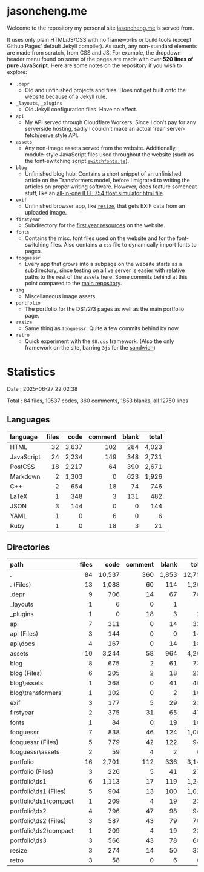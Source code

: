 # jasoncheng.me

Welcome to the repository my personal site [jasoncheng.me](https://jasoncheng.me) is served from.

It uses only plain HTML/JS/CSS with no frameworks or build tools (except Github Pages' default Jekyll compiler). As such, any non-standard elements are made from scratch, from CSS and JS. For example, the dropdown header menu found on some of the pages are made with over 
**520 lines of pure JavaScript**. Here are some notes on the repository if you wish to explore:

- `.depr`
  - Old and unfinished projects and files. Does not get built onto the website because of a Jekyll rule.
- `_layouts`, `_plugins`
  - Old Jekyll configuration files. Have no effect.
- `api`
  - My API served through Cloudflare Workers. Since I don't pay for any serverside hosting, sadly I couldn't make an actual 'real' server-fetch/serve style API.
- `assets`
  - Any non-image assets served from the website. Additionally, module-style JavaScript files used throughout the website (such as the font-switching script [`switchfonts.js`](https://github.com/71cj34/71cj34.github.io/blob/main/assets/switchfonts.js)).
- `blog`
  - Unfinished blog hub. Contains a short snippet of an unfinished article on the Transformers model, before I migrated to writing the articles on proper writing software. However, does feature someneat stuff, like an [all-in-one IEEE 754 float simulator html file](https://jasoncheng.me/blog/assets/float-sim-aio).
- `exif`
  - Unfinished browser app, like [`resize`](https://resize.jasoncheng.me), that gets EXIF data from an uploaded image.
- `firstyear`
  - Subdirectory for the [first year resources](https://jasoncheng.me/firstyear) on the website.
- `fonts`
  - Contains the misc. font files used on the website and for the font-switching files. Also contains a `css` file to dynamically import fonts to pages.
- `fooguessr`
  - Every app that grows into a subpage on the website starts as a subdirectory, since testing on a live server is easier with relative paths to the rest of the assets here. Some commits behind at this point compared to the [main repository](https://github.com/71cj34/fooguessr).
- `img`
  - Miscellaneous image assets.
- `portfolio`
  - The portfolio for the DS1/2/3 pages as well as the main portfolio page.
- `resize`
  - Same thing as `fooguessr`. Quite a few commits behind by now.
- `retro`
  - Quick experiment with the `98.css` framework. (Also the only framework on the site, barring `3js` for the [sandwich](https://https://sandwich.jasoncheng.me/))
 

# Statistics

Date : 2025-06-27 22:02:38

Total : 84 files,  10537 codes, 360 comments, 1853 blanks, all 12750 lines

## Languages
| language | files | code | comment | blank | total |
| :--- | ---: | ---: | ---: | ---: | ---: |
| HTML | 32 | 3,637 | 102 | 284 | 4,023 |
| JavaScript | 24 | 2,234 | 149 | 348 | 2,731 |
| PostCSS | 18 | 2,217 | 64 | 390 | 2,671 |
| Markdown | 2 | 1,303 | 0 | 623 | 1,926 |
| C++ | 2 | 654 | 18 | 74 | 746 |
| LaTeX | 1 | 348 | 3 | 131 | 482 |
| JSON | 3 | 144 | 0 | 0 | 144 |
| YAML | 1 | 0 | 6 | 0 | 6 |
| Ruby | 1 | 0 | 18 | 3 | 21 |

## Directories
| path | files | code | comment | blank | total |
| :--- | ---: | ---: | ---: | ---: | ---: |
| . | 84 | 10,537 | 360 | 1,853 | 12,750 |
| . (Files) | 13 | 1,088 | 60 | 114 | 1,262 |
| .depr | 9 | 706 | 14 | 67 | 787 |
| _layouts | 1 | 6 | 0 | 1 | 7 |
| _plugins | 1 | 0 | 18 | 3 | 21 |
| api | 7 | 311 | 0 | 14 | 325 |
| api (Files) | 3 | 144 | 0 | 0 | 144 |
| api\\docs | 4 | 167 | 0 | 14 | 181 |
| assets | 10 | 3,244 | 58 | 964 | 4,266 |
| blog | 8 | 675 | 2 | 61 | 738 |
| blog (Files) | 6 | 205 | 2 | 18 | 225 |
| blog\\assets | 1 | 368 | 0 | 41 | 409 |
| blog\\transformers | 1 | 102 | 0 | 2 | 104 |
| exif | 3 | 177 | 5 | 29 | 211 |
| firstyear | 2 | 375 | 31 | 65 | 471 |
| fonts | 1 | 84 | 0 | 19 | 103 |
| fooguessr | 7 | 838 | 46 | 124 | 1,008 |
| fooguessr (Files) | 5 | 779 | 42 | 122 | 943 |
| fooguessr\\assets | 2 | 59 | 4 | 2 | 65 |
| portfolio | 16 | 2,701 | 112 | 336 | 3,149 |
| portfolio (Files) | 3 | 226 | 5 | 41 | 272 |
| portfolio\\ds1 | 6 | 1,113 | 17 | 119 | 1,249 |
| portfolio\\ds1 (Files) | 5 | 904 | 13 | 100 | 1,017 |
| portfolio\\ds1\\compact | 1 | 209 | 4 | 19 | 232 |
| portfolio\\ds2 | 4 | 796 | 47 | 98 | 941 |
| portfolio\\ds2 (Files) | 3 | 587 | 43 | 79 | 709 |
| portfolio\\ds2\\compact | 1 | 209 | 4 | 19 | 232 |
| portfolio\\ds3 | 3 | 566 | 43 | 78 | 687 |
| resize | 3 | 274 | 14 | 50 | 338 |
| retro | 3 | 58 | 0 | 6 | 64 |